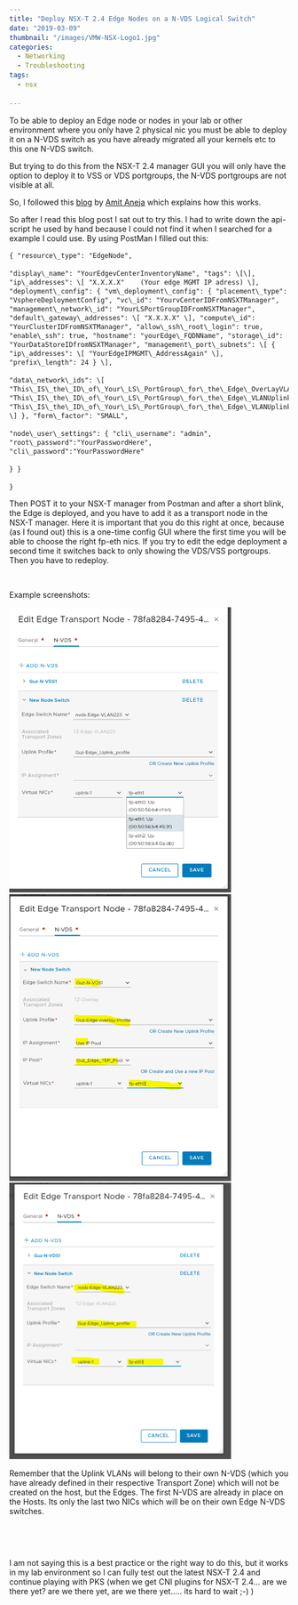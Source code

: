 ```yaml
---
title: "Deploy NSX-T 2.4 Edge Nodes on a N-VDS Logical Switch"
date: "2019-03-09"
thumbnail: "/images/VMW-NSX-Logo1.jpg"
categories: 
  - Networking
  - Troubleshooting
tags: 
  - nsx
  
---
```


To be able to deploy an Edge node or nodes in your lab or other environment where you only have 2 physical nic you must be able to deploy it on a N-VDS switch as you have already migrated all your kernels etc to this one N-VDS switch.

But trying to do this from the NSX-T 2.4 manager GUI you will only have the option to deploy it to VSS or VDS portgroups, the N-VDS portgroups are not visible at all.

So, I followed this [blog](https://blogs.vmware.com/networkvirtualization/2018/10/flexible-deployment-options-for-nsx-t-edge-vm.html/) by [Amit Aneja](https://blogs.vmware.com/networkvirtualization/author/amit_aneja/ "Posts by Amit Aneja") which explains how this works.

So after I read this blog post I sat out to try this. I had to write down the api-script he used by hand because I could not find it when I searched for a example I could use. By using PostMan I filled out this:

```
{ "resource\_type": "EdgeNode",

"display\_name": "YourEdgevCenterInventoryName", "tags": \[\], "ip\_addresses": \[ "X.X.X.X"    (Your edge MGMT IP adress) \], "deployment\_config": { "vm\_deployment\_config": { "placement\_type": "VsphereDeploymentConfig", "vc\_id": "YourvCenterIDFromNSXTManager", "management\_network\_id": "YourLSPortGroupIDFromNSXTManager", "default\_gateway\_addresses": \[ "X.X.X.X" \], "compute\_id": "YourClusterIDFromNSXTManager", "allow\_ssh\_root\_login": true, "enable\_ssh": true, "hostname": "yourEdge\_FQDNName", "storage\_id": "YourDataStoreIDfromNSXTManager", "management\_port\_subnets": \[ { "ip\_addresses": \[ "YourEdgeIPMGMT\_AddressAgain" \], "prefix\_length": 24 } \],

"data\_network\_ids": \[ "This\_IS\_the\_ID\_of\_Your\_LS\_PortGroup\_for\_the\_Edge\_OverLayVLAN(NotTheHostOverlayVLAN)", "This\_IS\_the\_ID\_of\_Your\_LS\_PortGroup\_for\_the\_Edge\_VLANUplink1", "This\_IS\_the\_ID\_of\_Your\_LS\_PortGroup\_for\_the\_Edge\_VLANUplink1" \] }, "form\_factor": "SMALL",

"node\_user\_settings": { "cli\_username": "admin", "root\_password":"YourPasswordHere", "cli\_password":"YourPasswordHere"

} }

}

```

Then POST it to your NSX-T manager from Postman and after a short blink, the Edge is deployed, and you have to add it as a transport node in the NSX-T manager. Here it is important that you do this right at once, because (as I found out) this is a one-time config GUI where the first time you will be able to choose the right fp-eth nics. If you try to edit the edge deployment a second time it switches back to only showing the VDS/VSS portgroups. Then you have to redeploy.

 

Example screenshots:

<img src="images/edge_nics1.png" style="width:400px" />

<img src="images/edge_nics2.png" style="width:400px" />



 <img src="images/edge_nics3.png" style="width:400px" />



Remember that the Uplink VLANs will belong to their own N-VDS (which you have already defined in their respective Transport Zone) which will not be created on the host, but the Edges. The first N-VDS are already in place on the Hosts. Its only the last two NICs which will be on their own Edge N-VDS switches.

 

 

I am not saying this is a best practice or the right way to do this, but it works in my lab environment so I can fully test out the latest NSX-T 2.4 and continue playing with PKS (when we get CNI plugins for NSX-T 2.4... are we there yet? are we there yet, are we there yet..... its hard to wait ;-) )
